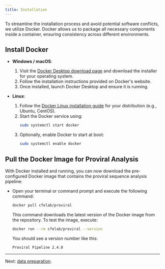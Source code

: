 ```yaml
---
title: Installation
---
```


To streamline the installation process and avoid potential software conflicts, we utilize Docker. 
Docker allows us to package all necessary components inside a container, ensuring consistency across different environments.

## Install Docker

- **Windows / macOS**:
  1. Visit the [Docker Desktop download page](https://www.docker.com/products/docker-desktop/) and download the installer for your operating system.
  2. Follow the installation instructions provided on Docker's website.
  3. Once installed, launch Docker Desktop and ensure it is running.

- **Linux**:
  1. Follow the [Docker Linux installation guide](https://docs.docker.com/engine/install/) for your distribution (e.g., Ubuntu, CentOS).
  2. Start the Docker service using:
     ```bash
     sudo systemctl start docker
     ```
  3. Optionally, enable Docker to start at boot:
     ```bash
     sudo systemctl enable docker
     ```

## Pull the Docker Image for Proviral Analysis

With Docker installed and running, you can now download the pre-configured Docker image that contains the proviral sequence analysis pipeline:

- Open your terminal or command prompt and execute the following command:

  ```bash
  docker pull cfelab/proviral
  ```

  This command downloads the latest version of the Docker image from the repository.
  To test the image, execute:
  
  ```bash
  docker run --rm cfelab/proviral --version
  ```
  
  You should see a version number like this:
  
  ```
  Proviral Pipeline 2.4.0
  ```

---

Next: [data preparation](data_prep.html).
